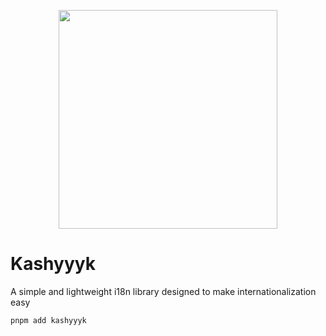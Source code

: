 <p align="center">
  <img src="https://github.com/user-attachments/assets/577d4b61-73e8-4650-8a3a-3913bf8e2d53" width="350" />
</p>

# Kashyyyk

A simple and lightweight i18n library designed to make internationalization easy

```sh
pnpm add kashyyyk
```
